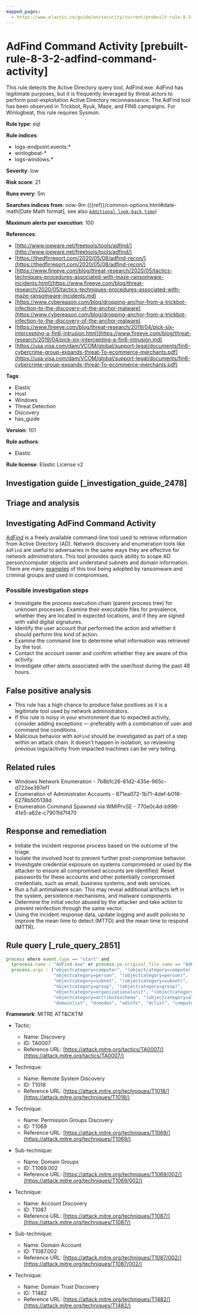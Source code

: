 ```yaml
---
mapped_pages:
  - https://www.elastic.co/guide/en/security/current/prebuilt-rule-8-3-2-adfind-command-activity.html
---
```


# AdFind Command Activity [prebuilt-rule-8-3-2-adfind-command-activity]

This rule detects the Active Directory query tool, AdFind.exe. AdFind has legitimate purposes, but it is frequently leveraged by threat actors to perform post-exploitation Active Directory reconnaissance. The AdFind tool has been observed in Trickbot, Ryuk, Maze, and FIN6 campaigns. For Winlogbeat, this rule requires Sysmon.

**Rule type**: eql

**Rule indices**:

* logs-endpoint.events.*
* winlogbeat-*
* logs-windows.*

**Severity**: low

**Risk score**: 21

**Runs every**: 5m

**Searches indices from**: now-9m ({{ref}}/common-options.html#date-math[Date Math format], see also [`Additional look-back time`](docs-content://solutions/security/detect-and-alert/create-detection-rule.md#rule-schedule))

**Maximum alerts per execution**: 100

**References**:

* [http://www.joeware.net/freetools/tools/adfind/](http://www.joeware.net/freetools/tools/adfind/)
* [https://thedfirreport.com/2020/05/08/adfind-recon/](https://thedfirreport.com/2020/05/08/adfind-recon/)
* [https://www.fireeye.com/blog/threat-research/2020/05/tactics-techniques-procedures-associated-with-maze-ransomware-incidents.html](https://www.fireeye.com/blog/threat-research/2020/05/tactics-techniques-procedures-associated-with-maze-ransomware-incidents.md)
* [https://www.cybereason.com/blog/dropping-anchor-from-a-trickbot-infection-to-the-discovery-of-the-anchor-malware](https://www.cybereason.com/blog/dropping-anchor-from-a-trickbot-infection-to-the-discovery-of-the-anchor-malware)
* [https://www.fireeye.com/blog/threat-research/2019/04/pick-six-intercepting-a-fin6-intrusion.html](https://www.fireeye.com/blog/threat-research/2019/04/pick-six-intercepting-a-fin6-intrusion.md)
* [https://usa.visa.com/dam/VCOM/global/support-legal/documents/fin6-cybercrime-group-expands-threat-To-ecommerce-merchants.pdf](https://usa.visa.com/dam/VCOM/global/support-legal/documents/fin6-cybercrime-group-expands-threat-To-ecommerce-merchants.pdf)

**Tags**:

* Elastic
* Host
* Windows
* Threat Detection
* Discovery
* has_guide

**Version**: 101

**Rule authors**:

* Elastic

**Rule license**: Elastic License v2

## Investigation guide [_investigation_guide_2478]

## Triage and analysis

## Investigating AdFind Command Activity

[AdFind](http://www.joeware.net/freetools/tools/adfind/) is a freely available command-line tool used to retrieve information
from Active Directory (AD). Network discovery and enumeration tools like `AdFind` are useful to adversaries in the same
ways they are effective for network administrators. This tool provides quick ability to scope AD person/computer objects
and understand subnets and domain information. There are many [examples](https://thedfirreport.com/category/adfind/) of
this tool being adopted by ransomware and criminal groups and used in compromises.

### Possible investigation steps

- Investigate the process execution chain (parent process tree) for unknown processes. Examine their executable files
for prevalence, whether they are located in expected locations, and if they are signed with valid digital signatures.
- Identify the user account that performed the action and whether it should perform this kind of action.
- Examine the command line to determine what information was retrieved by the tool.
- Contact the account owner and confirm whether they are aware of this activity.
- Investigate other alerts associated with the user/host during the past 48 hours.

## False positive analysis

- This rule has a high chance to produce false positives as it is a legitimate tool used by network administrators.
- If this rule is noisy in your environment due to expected activity, consider adding exceptions — preferably with a combination
of user and command line conditions.
- Malicious behavior with `AdFind` should be investigated as part of a step within an attack chain. It doesn't happen in
isolation, so reviewing previous logs/activity from impacted machines can be very telling.

## Related rules

- Windows Network Enumeration - 7b8bfc26-81d2-435e-965c-d722ee397ef1
- Enumeration of Administrator Accounts - 871ea072-1b71-4def-b016-6278b505138d
- Enumeration Command Spawned via WMIPrvSE - 770e0c4d-b998-41e5-a62e-c7901fd7f470

## Response and remediation

- Initiate the incident response process based on the outcome of the triage.
- Isolate the involved host to prevent further post-compromise behavior.
- Investigate credential exposure on systems compromised or used by the attacker to ensure all compromised accounts are
identified. Reset passwords for these accounts and other potentially compromised credentials, such as email, business
systems, and web services.
- Run a full antimalware scan. This may reveal additional artifacts left in the system, persistence mechanisms, and
malware components.
- Determine the initial vector abused by the attacker and take action to prevent reinfection through the same vector.
- Using the incident response data, update logging and audit policies to improve the mean time to detect (MTTD) and the
mean time to respond (MTTR).

## Rule query [_rule_query_2851]

```js
process where event.type == "start" and
  (process.name : "AdFind.exe" or process.pe.original_file_name == "AdFind.exe") and
  process.args : ("objectcategory=computer", "(objectcategory=computer)",
                  "objectcategory=person", "(objectcategory=person)",
                  "objectcategory=subnet", "(objectcategory=subnet)",
                  "objectcategory=group", "(objectcategory=group)",
                  "objectcategory=organizationalunit", "(objectcategory=organizationalunit)",
                  "objectcategory=attributeschema", "(objectcategory=attributeschema)",
                  "domainlist", "dcmodes", "adinfo", "dclist", "computers_pwnotreqd", "trustdmp")
```

**Framework**: MITRE ATT&CKTM

* Tactic:

    * Name: Discovery
    * ID: TA0007
    * Reference URL: [https://attack.mitre.org/tactics/TA0007/](https://attack.mitre.org/tactics/TA0007/)

* Technique:

    * Name: Remote System Discovery
    * ID: T1018
    * Reference URL: [https://attack.mitre.org/techniques/T1018/](https://attack.mitre.org/techniques/T1018/)

* Technique:

    * Name: Permission Groups Discovery
    * ID: T1069
    * Reference URL: [https://attack.mitre.org/techniques/T1069/](https://attack.mitre.org/techniques/T1069/)

* Sub-technique:

    * Name: Domain Groups
    * ID: T1069.002
    * Reference URL: [https://attack.mitre.org/techniques/T1069/002/](https://attack.mitre.org/techniques/T1069/002/)

* Technique:

    * Name: Account Discovery
    * ID: T1087
    * Reference URL: [https://attack.mitre.org/techniques/T1087/](https://attack.mitre.org/techniques/T1087/)

* Sub-technique:

    * Name: Domain Account
    * ID: T1087.002
    * Reference URL: [https://attack.mitre.org/techniques/T1087/002/](https://attack.mitre.org/techniques/T1087/002/)

* Technique:

    * Name: Domain Trust Discovery
    * ID: T1482
    * Reference URL: [https://attack.mitre.org/techniques/T1482/](https://attack.mitre.org/techniques/T1482/)



